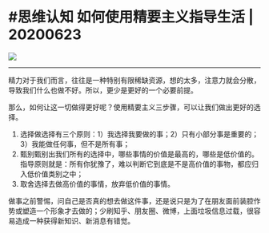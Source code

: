 # #思维认知 如何使用精要主义指导生活 | 20200623

![](http://cdn.hackdapp.com/2020-10-07-040315.jpg)

---

精力对于我们而言，往往是一种特别有限稀缺资源，想的太多，注意力就会分散，导致我们什么也做不好。所以，更少是更好的一个必要前提。

那么，如何让这一切做得更好呢？使用精要主义三步骤，可以让我们做出更好的选择。

1. 选择做选择有三个原则：1）我选择我要做的事；2）只有小部分事是重要的；3）我能做任何事，但不是所有事；
2. 甄别甄别出我们所有的选择中，哪些事情的价值是最高的，哪些是低价值的。指导原则就是：所有你犹豫了，难以判断它到底是不是高价值的事物，都应归入低价值类别之中；
3. 取舍选择去做高价值的事情，放弃低价值的事情。

做事之前警惕，问自己是否真的想去做这件事，还是说只是为了在朋友面前装腔作势或塑造一个形象才去做的；少刷知乎、朋友圈、微博，上面垃圾信息过载，很容易造成一种获得新知识、新消息有错觉。

